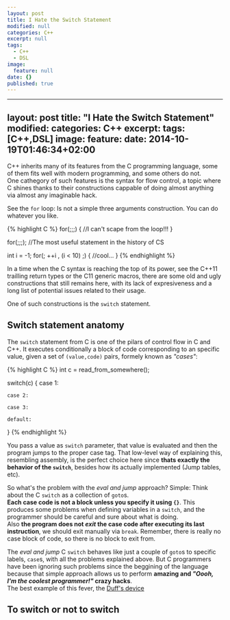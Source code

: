 ```yaml
---
layout: post
title: I Hate the Switch Statement
modified: null
categories: C++
excerpt: null
tags: 
  - C++
  - DSL
image: 
  feature: null
date: {}
published: true
---
```


---
layout: post
title: "I Hate the Switch Statement"
modified:
categories: C++
excerpt:
tags: [C++,DSL]
image:
  feature:
date: 2014-10-19T01:46:34+02:00
---

C++ inherits many of its features from the C programming language, some of them fits well with modern programming, and some others do not.   
One cathegory of such features is the syntax for flow control, a topic where C shines thanks to their constructions cappable of doing almost anything via almost any imaginable hack.   

See the `for` loop: Is not a simple three arguments construction. You can do whatever you like.

{% highlight C %}
for(;;;)
{
    //I can't scape from the loop!!!
}

for(;;;); //The most useful statement in the history of CS

int i = -1;
for(; ++i , (i < 10) ;)
{
    //cool...
}
{% endhighlight %}

In a time when the C syntax is reaching the top of its power, see the C++11 trailling return types or the C11 generic macros, there are some old and ugly constructions that still remains here, with its lack of expresiveness and a long list of potential issues related to their usage.

One of such constructions is the `switch` statement.

## Switch statement anatomy

The `switch` statement from C is one of the pilars of control flow in C and C++. It executes conditionally a block of code corresponding to an specific value, given 
a set of `(value,code)` pairs, formely known as *"cases"*:

{% highlight C %}
int c = read_from_somewhere();

switch(c)
{
    case 1:

    case 2:

    case 3:

    default:

}
{% endhighlight %}

You pass a value as `switch` parameter, that value is evaluated and then the program jumps to the proper case tag. That low-level way of explaining this, resembling assembly, is the perfect choice here since **thats exactly the behavior of the `switch`**, besides how its actually implemented (Jump tables, etc).

So what's the problem with the *eval and jump* approach? Simple: Think about the C `switch`  as a collection of `goto`s.  
**Each case code is not a block unless you specify it using `{}`**. This produces some problems when defining variables in a `switch`, and the programmer should be careful and sure about what is doing.   
Also **the program does not *exit* the case code after executing its last instruction**, we should exit manually via `break`. Remember, there is really no case block of code, so there is no block to exit from. 

The *eval and jump* C `switch` behaves like just a couple of `goto`s to specific labels, `case`s, with all the problems explained above. But C programmers have been ignoring such problems since the beggining of the language because that simple approach allows us to perform **amazing and *"Oooh, I'm the coolest programmer!"* crazy hacks**.  
The best example of this fever, the [Duff's device](http://en.wikipedia.org/wiki/Duff's_device)
























## To switch or not to switch